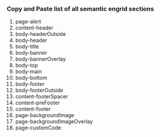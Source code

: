 ### Copy and Paste list of all semantic engrid sections
 1. page-alert
 2. content-header
 3. body-headerOutside
 4. body-header
 5. body-title
 6. body-banner
 7. body-bannerOverlay
 8. body-top
 9. body-main
 10. body-bottom
 11. body-footer
 12. body-footerOutside
 13. content-footerSpacer
 14. content-preFooter
 15. content-footer
 16. page-backgroundImage
 17. page-backgroundImageOverlay
 18. page-customCode